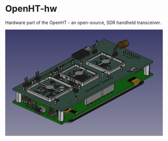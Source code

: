 # OpenHT-hw

Hardware part of the OpenHT - an open-source, SDR handheld transceiver.

<img src="https://github.com/M17-Project/OpenHT-hw/blob/main/render_iso_back.png" width="800">
